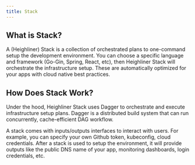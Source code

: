 ```yaml
---
title: Stack
---
```


## What is Stack?

A (Heighliner) Stack is a collection of orchestrated plans to one-command setup the development environment.
You can choose a specific language and framework (Go-Gin, Spring, React, etc), then Heighliner Stack will orchestrate the infrastructure setup.
These are automatically optimized for your apps with cloud native best practices.

## How Does Stack Work?

Under the hood, Heighliner Stack uses Dagger to orchestrate and execute infrastructure setup plans. Dagger is a distributed build system that can run concurrently, cache-efficient DAG workflow.

A stack comes with inputs/outputs interfaces to interact with users. For example, you can specify your own Github token, kubeconfig, cloud credentials. After a stack is used to setup the environment, it will provide outputs like the public DNS name of your app, monitoring dashboards, login credentials, etc.
